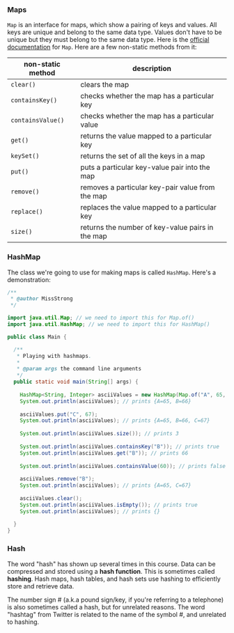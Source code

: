 <!-- # [Link to video.]() -->

### Maps

`Map` is an interface for maps, which show a pairing of keys and values. All keys are unique and belong to the same data type. Values don't have to be unique but they must belong to the same data type. Here is the [official documentation](https://docs.oracle.com/javase/8/docs/api/java/util/Map.html) for `Map`. Here are a few non-static methods from it:

| non-static method | description | 
| --- | --- |
| `clear()` | clears the map |
| `containsKey()` | checks whether the map has a particular key |
| `containsValue()` | checks whether the map has a particular value |
| `get()` | returns the value mapped to a particular key |
| `keySet()` | returns the set of all the keys in a map |
| `put()` | puts a particular key-value pair into the map |
| `remove()` | removes a particular key-pair value from the map |
| `replace()` | replaces the value mapped to a particular key |
| `size()` | returns the number of key-value pairs in the map |

### HashMap

The class we're going to use for making maps is called `HashMap`. Here's a demonstration:

```java
/**
 * @author MissStrong
 */

import java.util.Map; // we need to import this for Map.of()
import java.util.HashMap; // we need to import this for HashMap()

public class Main {

  /**
   * Playing with hashmaps.
   *
   * @param args the command line arguments
   */
  public static void main(String[] args) {
		
    HashMap<String, Integer> asciiValues = new HashMap(Map.of("A", 65, "B", 66));
    System.out.println(asciiValues); // prints {A=65, B=66}
    
    asciiValues.put("C", 67);
    System.out.println(asciiValues); // prints {A=65, B=66, C=67}
    
    System.out.println(asciiValues.size()); // prints 3
    
    System.out.println(asciiValues.containsKey("B")); // prints true
    System.out.println(asciiValues.get("B")); // prints 66
    
    System.out.println(asciiValues.containsValue(60)); // prints false
    
    asciiValues.remove("B");
    System.out.println(asciiValues); // prints {A=65, C=67}
    
    asciiValues.clear();
    System.out.println(asciiValues.isEmpty()); // prints true
    System.out.println(asciiValues); // prints {}
 
  }    
}
```

### Hash

The word "hash" has shown up several times in this course. Data can be compressed and stored using a **hash function**. This is sometimes called **hashing**. Hash maps, hash tables, and hash sets use hashing to efficiently store and retrieve data. 

The number sign # (a.k.a pound sign/key, if you're referring to a telephone) is also sometimes called a hash, but for unrelated reasons. The word "hashtag" from Twitter is related to the name of the symbol #, and unrelated to hashing. 
